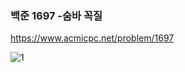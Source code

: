 ### 백준 1697 -숨바 꼭질 

https://www.acmicpc.net/problem/1697

![1](https://user-images.githubusercontent.com/54762273/167260011-6bcde9a9-4496-4227-b345-4d7d7a3d4568.jpg)
